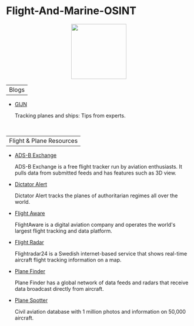 # Flight-And-Marine-OSINT
<p align="center">
  <img width="150" height="150" src="https://www.cqcore.uk/wp-content/uploads/2021/04/cropped-cropped-Capture-2.png">
<table>
    <tr>
        <td>Blogs</td>
    </tr>
</table>
<ul>
<li><a href="https://gijn.org/tracking-planes-and-ships-tips-from-experts/">GIJN</a></li>
 <p>Tracking planes and ships: Tips from experts.</p>
</ul>
</br>
<table>
    <tr>
        <td>Flight & Plane Resources</td>
    </tr>
</table>
<ul>
<li><A href="https://adsbexchange.com/">ADS-B Exchange</A></li>
 <p>ADS-B Exchange is a free flight tracker run by aviation enthusiasts. It pulls data from submitted feeds and has features such as 3D view.</p>
<li><a href="https://data.dictatoralert.org/">Dictator Alert</a></li> 
 <p>Dictator Alert tracks the planes of authoritarian regimes all over the world.</p>
<li><a href="https://flightaware.com/">Flight Aware</a></li>
 <p>FlightAware is a digital aviation company and operates the world's largest flight tracking and data platform.</p>
<li><a href="https://flightradar24.com/">Flight Radar</a></li>
 <p>Flightradar24 is a Swedish internet-based service that shows real-time aircraft flight tracking information on a map.</p>
<li><a href="https://planefinder.net/">Plane Finder</a></li> 
 <p>Plane Finder has a global network of data feeds and radars that receive data broadcast directly from aircraft.</p>
<li><a href="https://www.planespotters.net/">Plane Spotter</a></li>
 <p>Civil aviation database with 1 million photos and information on 50,000 aircraft.</p>
</ul>  
